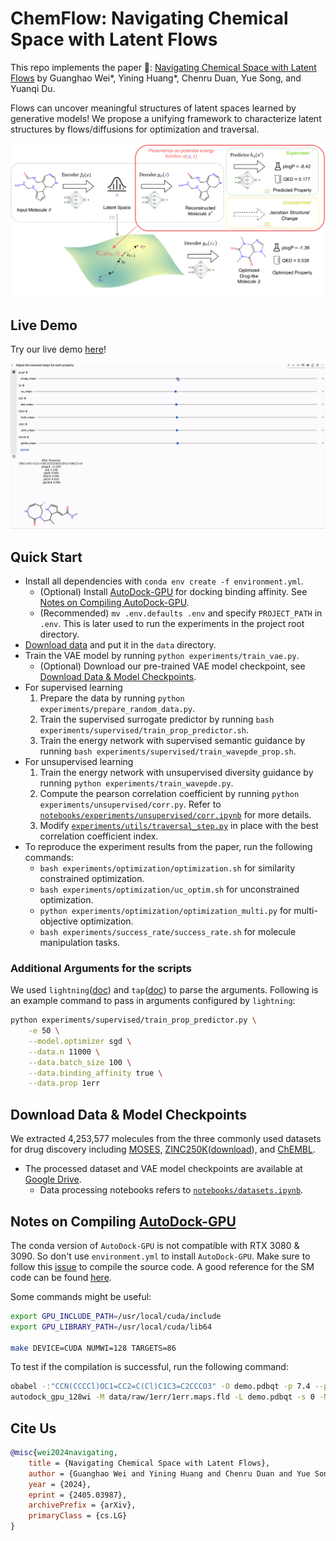 # ChemFlow: Navigating Chemical Space with Latent Flows

This repo implements the paper 🔗: [Navigating Chemical Space with Latent Flows](https://arxiv.org/abs/2405.03987) by
Guanghao Wei*, Yining Huang*, Chenru Duan, Yue Song, and Yuanqi Du.

Flows can uncover meaningful structures of latent spaces learned by generative models!
We propose a unifying framework to characterize latent structures by flows/diffusions for optimization and traversal.

![](ChemFlow.png)

## Live Demo

Try our live demo [here](https://colab.research.google.com/drive/1QAy_QoEnDRaiLF6kJ6RyhuGx1qCJXYKm?usp=sharing)!

![](Demo.gif)


## Quick Start

* Install all dependencies with `conda env create -f environment.yml`.
    * (Optional) Install [AutoDock-GPU](https://github.com/ccsb-scripps/AutoDock-GPU)      for docking binding affinity.
      See [Notes on Compiling AutoDock-GPU](#notes-on-compiling-autodock-gpu).
    * (Recommended) `mv .env.defaults .env` and specify `PROJECT_PATH` in `.env`. This is later used to run the
      experiments in the project root directory.
* [Download data](#download-data--model-checkpoints) and put it in the `data` directory.
* Train the VAE model by running `python experiments/train_vae.py`.
    * (Optional) Download our pre-trained VAE model checkpoint,
      see [Download Data & Model Checkpoints](#download-data--model-checkpoints).
* For supervised learning
    1. Prepare the data by running `python experiments/prepare_random_data.py`.
    2. Train the supervised surrogate predictor by running `bash experiments/supervised/train_prop_predictor.sh`.
    3. Train the energy network with supervised semantic guidance by
       running `bash experiments/supervised/train_wavepde_prop.sh`.
* For unsupervised learning
    1. Train the energy network with unsupervised diversity guidance by running `python experiments/train_wavepde.py`.
    2. Compute the pearson correlation coefficient by running `python experiments/unsupervised/corr.py`. Refer
       to [`notebooks/experiments/unsupervised/corr.ipynb`](notebooks/experiments/unsupervised/corr.ipynb) for more
       details.
    3. Modify [`experiments/utils/traversal_step.py`](experiments/utils/traversal_step.py) in place with the best
       correlation coefficient index.
* To reproduce the experiment results from the paper, run the following commands:
    * `bash experiments/optimization/optimization.sh` for similarity constrained optimization.
    * `bash experiments/optimization/uc_optim.sh` for unconstrained optimization.
    * `python experiments/optimization/optimization_multi.py` for multi-objective optimization.
    * `bash experiments/success_rate/success_rate.sh` for molecule manipulation tasks.

### Additional Arguments for the scripts

We used `lightning`([doc](https://lightning.ai/docs/pytorch/stable/cli/lightning_cli.html))
and `tap`([doc](https://github.com/swansonk14/typed-argument-parser)) to parse the arguments.
Following is an example command to pass in arguments configured by `lightning`:

```bash
python experiments/supervised/train_prop_predictor.py \
    -e 50 \
    --model.optimizer sgd \
    --data.n 11000 \
    --data.batch_size 100 \
    --data.binding_affinity true \
    --data.prop 1err
```

## Download Data & Model Checkpoints

We extracted 4,253,577 molecules from the three commonly used datasets for drug discovery
including [MOSES](https://github.com/molecularsets/moses), [ZINC250K](https://zinc.docking.org/)([download](https://www.kaggle.com/datasets/basu369victor/zinc250k/data)),
and [ChEMBL](https://www.ebi.ac.uk/chembl/).

* The processed dataset and VAE model checkpoints are available
  at [Google Drive](https://drive.google.com/drive/folders/1_FykJJNq0Qun7_e8-hlg2zvfkNkWJhe9?usp=sharing).
    * Data processing notebooks refers to [`notebooks/datasets.ipynb`](notebooks/datasets.ipynb).

## Notes on Compiling [AutoDock-GPU](https://github.com/ccsb-scripps/AutoDock-GPU)

The conda version of `AutoDock-GPU` is not compatible with RTX 3080 & 3090.
So don't use `environment.yml` to install `AutoDock-GPU`.
Make sure to follow this [issue](https://github.com/ccsb-scripps/AutoDock-GPU/issues/172#issuecomment-1010263229) to
compile the source code.
A good reference for the SM code
can be found [here](https://arnon.dk/matching-sm-architectures-arch-and-gencode-for-various-nvidia-cards/).

Some commands might be useful:

```bash
export GPU_INCLUDE_PATH=/usr/local/cuda/include
export GPU_LIBRARY_PATH=/usr/local/cuda/lib64

make DEVICE=CUDA NUMWI=128 TARGETS=86
```

To test if the compilation is successful, run the following command:

```bash
obabel -:"CCN(CCCCl)OC1=CC2=C(Cl)C1C3=C2CCCO3" -O demo.pdbqt -p 7.4 --partialcharge gasteiger --gen3d
autodock_gpu_128wi -M data/raw/1err/1err.maps.fld -L demo.pdbqt -s 0 -N demo
```

## Cite Us
```bibtex
@misc{wei2024navigating,
    title = {Navigating Chemical Space with Latent Flows},
    author = {Guanghao Wei and Yining Huang and Chenru Duan and Yue Song and Yuanqi Du},
    year = {2024},
    eprint = {2405.03987},
    archivePrefix = {arXiv},
    primaryClass = {cs.LG}
}
```